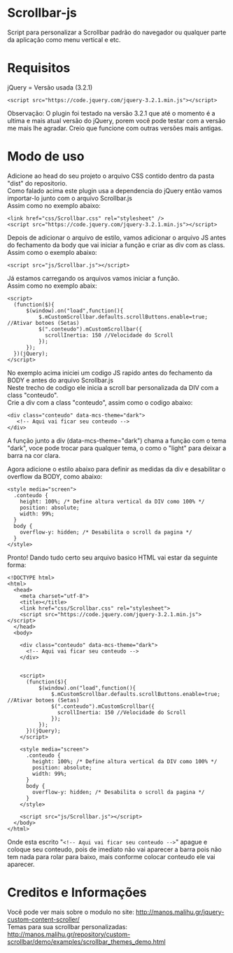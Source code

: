 # Scrollbar-js

Script para personalizar a Scrollbar padrão do navegador ou qualquer parte da aplicação como menu vertical e etc.

# Requisitos

jQuery = Versão usada (3.2.1)

```
<script src="https://code.jquery.com/jquery-3.2.1.min.js"></script>
```
Observação: O plugin foi testado na versão 3.2.1 que até o momento é a ultima e mais atual versão do jQuery, porem você pode testar com a versão me mais lhe agradar. Creio que funcione com outras versões mais antigas.

# Modo de uso

Adicione ao head do seu projeto o arquivo CSS contido dentro da pasta "dist" do repositorio.<br>
Como falado acima este plugin usa a dependencia do jQuery então vamos importar-lo junto com o arquivo Scrollbar.js<br>
Assim como no exemplo abaixo:


```
<link href="css/Scrollbar.css" rel="stylesheet" />
<script src="https://code.jquery.com/jquery-3.2.1.min.js"></script>
```

Depois de adicionar o arquivo de estilo, vamos adicionar o arquivo JS antes do fechamento da body que vai iniciar a função e criar as div com as class.<br>
Assim como o exemplo abaixo:


```
<script src="js/Scrollbar.js"></script>
```

Já estamos carregando os arquivos vamos iniciar a função.<br>
Assim como no exemplo abaix:

```
<script>
  (function($){
      $(window).on("load",function(){
          $.mCustomScrollbar.defaults.scrollButtons.enable=true; //Ativar botoes (Setas)
          $(".conteudo").mCustomScrollbar({
            scrollInertia: 150 //Velocidade do Scroll
          });
      });
  })(jQuery);
</script>
```

No exemplo acima iniciei um codigo JS rapido antes do fechamento da BODY e antes do arquivo Scrollbar.js<br>
Neste trecho de codigo ele inicia a scroll bar personalizada da DIV com a class "conteudo".<br>
Crie a div com a class "conteudo", assim como o codigo abaixo:


```
<div class="conteudo" data-mcs-theme="dark">
   <!-- Aqui vai ficar seu conteudo -->
</div>
```

A função junto a div (data-mcs-theme="dark") chama a função com o tema "dark", voce pode trocar para qualquer tema, o como o "light" para deixar a barra na cor clara.<br>

Agora adicione o estilo abaixo para definir as medidas da div e desabilitar o overflow da BODY, como abaixo:

```
<style media="screen">
  .conteudo {
    height: 100%; /* Define altura vertical da DIV como 100% */
    position: absolute;
    width: 99%;
  }
  body {
    overflow-y: hidden; /* Desabilita o scroll da pagina */
  }
</style>
```


Pronto! Dando tudo certo seu arquivo basico HTML vai estar da seguinte forma:

```
<!DOCTYPE html>
<html>
  <head>
    <meta charset="utf-8">
    <title></title>
    <link href="css/Scrollbar.css" rel="stylesheet">
    <script src="https://code.jquery.com/jquery-3.2.1.min.js"></script>
  </head>
  <body>

    <div class="conteudo" data-mcs-theme="dark">
      <!-- Aqui vai ficar seu conteudo -->
    </div>


    <script>
      (function($){
          $(window).on("load",function(){
              $.mCustomScrollbar.defaults.scrollButtons.enable=true; //Ativar botoes (Setas)
              $(".conteudo").mCustomScrollbar({
                scrollInertia: 150 //Velocidade do Scroll
              });
          });
      })(jQuery);
    </script>

    <style media="screen">
      .conteudo {
        height: 100%; /* Define altura vertical da DIV como 100% */
        position: absolute;
        width: 99%;
      }
      body {
        overflow-y: hidden; /* Desabilita o scroll da pagina */
      }
    </style>

    <script src="js/Scrollbar.js"></script>
  </body>
</html>

```

Onde esta escrito "```<!-- Aqui vai ficar seu conteudo -->```" apague e coloque seu conteudo, pois de imediato não vai aparecer a barra pois não tem nada para rolar para baixo, mais conforme colocar conteudo ele vai aparecer.

# Creditos e Informações

Você pode ver mais sobre o modulo no site: http://manos.malihu.gr/jquery-custom-content-scroller/ <br>
Temas para sua scrollbar personalizadas: http://manos.malihu.gr/repository/custom-scrollbar/demo/examples/scrollbar_themes_demo.html
